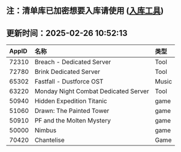 ## 注：清单库已加密想要入库请使用 ([入库工具](https://github.com/BlankTMing/ManifestAutoUpdate/releases))

## 更新时间：2025-02-26 10:52:13
| AppID | 名称 | 类型  |
| :-------------------- | :----------------------------- | :----------- |
| 72310 | Breach - Dedicated Server| Tool |
| 72780 | Brink Dedicated Server| Tool |
| 65302 | Fastfall - Dustforce OST| Music |
| 63220 | Monday Night Combat Dedicated Server| Tool |
| 50940 | Hidden Expedition Titanic| game |
| 51060 | Drawn: The Painted Tower| game |
| 50910 | PF and the Molten Mystery| game |
| 50000 | Nimbus| game |
| 70420 | Chantelise| Game |
